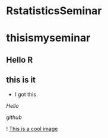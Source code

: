 # RstatisticsSeminar
# thisismyseminar
## Hello R
## this is it ##
* I got this 

_Hello_

*github*

! [This is a cool image](https://ip1gh35mejw4dpqjl4aya71p-wpengine.netdna-ssl.com/wp-content/uploads/2016/02/analytics-meme-sword-guy.png.webp)
